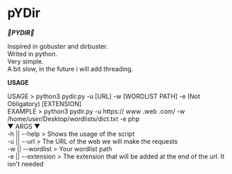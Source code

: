 # pYDir
***🗿PYDIR🗿***
                                                                                                                                                 
Inspired in gobuster and dirbuster.                                                                            
Writed in python.                                                                             
Very simple.                                                                            
A bit slow, in the future i will add threading.                                                                                                                                 
                                                                                                                                  
**USAGE**
                                                                                                                                                 
USAGE > python3 pydir.py -u [URL] -w [WORDLIST PATH] -e (Not Obligatory) [EXTENSION]                                                                                               
EXAMPLE > python3 pydir.py -u https:// www .web .com/ -w /home/user/Desktop/wordlists/dict.txt -e php                                         
▼ ARGS ▼                                                                                                                                                                    
-h || --help > Shows the usage of the script                                                                                                                           
-u || --url > The URL of the web we will make the requests                                                                                  
-w || --wordlist > Your wordlist path                                                                                                                           
-e || --extension > The extension that will be added at the end of the url. It isn't needed                                                                                         
                                                                                         
